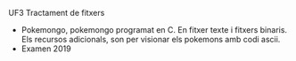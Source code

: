UF3 Tractament de fitxers
   * Pokemongo, pokemongo programat en C. En fitxer texte i fitxers binaris. Els recursos adicionals, son per visionar els pokemons amb codi ascii.
   * Examen 2019
